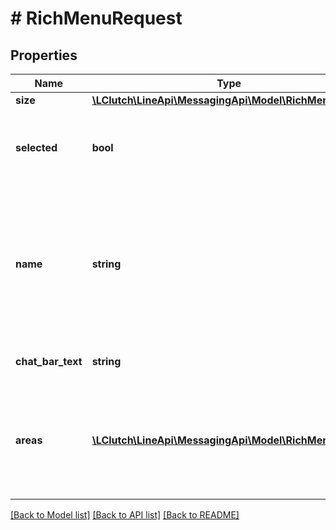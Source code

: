 # # RichMenuRequest

## Properties

Name | Type | Description | Notes
------------ | ------------- | ------------- | -------------
**size** | [**\LClutch\LineApi\MessagingApi\Model\RichMenuSize**](RichMenuSize.md) |  | [optional]
**selected** | **bool** | &#x60;true&#x60; to display the rich menu by default. Otherwise, &#x60;false&#x60;. | [optional]
**name** | **string** | Name of the rich menu. This value can be used to help manage your rich menus and is not displayed to users. | [optional]
**chat_bar_text** | **string** | Text displayed in the chat bar | [optional]
**areas** | [**\LClutch\LineApi\MessagingApi\Model\RichMenuArea[]**](RichMenuArea.md) | Array of area objects which define the coordinates and size of tappable areas | [optional]

[[Back to Model list]](../../README.md#models) [[Back to API list]](../../README.md#endpoints) [[Back to README]](../../README.md)
